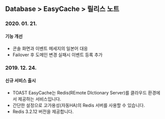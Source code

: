 ## Database > EasyCache > 릴리스 노트

### 2020. 01. 21.

#### 기능 개선

- 콘솔 화면과 이벤트 메세지의 일본어 대응
- Failover 후 도메인 변경 실패시 이벤트 등록 추가

### 2019. 12. 24.

#### 신규 서비스 출시

- TOAST EasyCache는 Redis(REmote DIctionary Server)를 클라우드 환경에서 제공하는 서비스입니다.
- 간단한 설정으로 고가용성(자동HA)의 Redis 서버를 사용할 수 있습니다.
- Redis 3.2.12 버전을 제공합니다.

